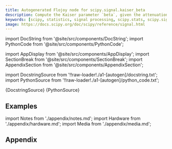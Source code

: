 ```yaml
---
title: Autogenerated Flojoy node for scipy.signal.kaiser_beta
description: Compute the Kaiser parameter `beta`, given the attenuation `a`.
keywords: [scipy, statistics, signal processing, scipy.stats, scipy.signal, scipy.signal.kaiser_beta]
image: https://docs.scipy.org/doc/scipy/reference/signal.html
---
```


[//]: # (Custom component imports)

import DocString from '@site/src/components/DocString';
import PythonCode from '@site/src/components/PythonCode';

import AppDisplay from '@site/src/components/AppDisplay';
import SectionBreak from '@site/src/components/SectionBreak';
import AppendixSection from '@site/src/components/AppendixSection';

[//]: # (Docstring)

import DocstringSource from '!!raw-loader!./a1-[autogen]/docstring.txt';
import PythonSource from '!!raw-loader!./a1-[autogen]/python_code.txt';


<DocString>{DocstringSource}</DocString>
<PythonCode GLink='SCIPY/signal/KAISER_BETA/KAISER_BETA.py'>{PythonSource}</PythonCode>


<SectionBreak />

    

[//]: # (Examples)

## Examples

<AppDisplay 
  GLink='SCIPY/signal/KAISER_BETA'
  nodeLabel='KAISER_BETA'>
</AppDisplay>

<SectionBreak />

    

[//]: # (Appendix)

import Notes from './appendix/notes.md';
import Hardware from './appendix/hardware.md';
import Media from './appendix/media.md';

## Appendix

<AppendixSection index={0} folderPath='nodes/SCIPY/signal/KAISER_BETA/appendix/'><Notes /></AppendixSection>
<AppendixSection index={1} folderPath='nodes/SCIPY/signal/KAISER_BETA/appendix/'><Hardware /></AppendixSection>
<AppendixSection index={2} folderPath='nodes/SCIPY/signal/KAISER_BETA/appendix/'><Media /></AppendixSection>


